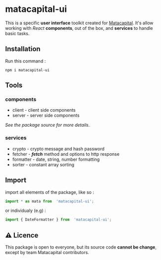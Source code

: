# matacapital-ui
This is a specific **user interface** toolkit created for [Matacapital](https://www.matacapital.com/fr/). It's allow working with _React_ **components**, out of the box, and **services** to handle basic tasks.

## Installation
Run this command :
```
npm i matacapital-ui
```
## Tools
### components
- client - client side components
- server - server side components

_See the package source for more details_.

### services
- crypto - crypto message and hash password
- fetcher - **_fetch_** method and options to http response
- formatter - date, string, number formatting
- sorter - constant array sorting

## Import
import all elements of the package, like so :
```javascript
import * as mata from  'matacapital-ui';
```
or individualy (e.g) :
```javascript
import { DateFormatter } from  'matacapital-ui';
```


## ⚠️ Licence
This package is open to everyone, but its source code **cannot be change**, except by team Matacapital contributors.